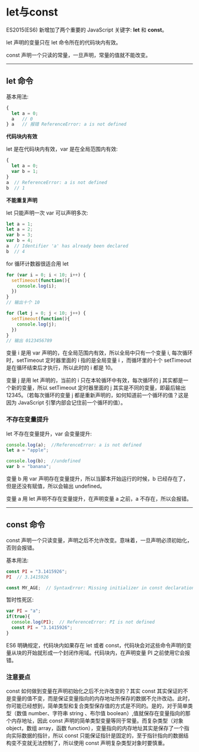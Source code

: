# let与const

ES2015(ES6) 新增加了两个重要的 JavaScript 关键字: **let** 和 **const**。

let 声明的变量只在 let 命令所在的代码块内有效。

const 声明一个只读的常量，一旦声明，常量的值就不能改变。

------

## let 命令

基本用法:
```javascript
{  
  let a = 0;  
  a   // 0 
} a   // 报错 ReferenceError: a is not defined
```
**代码块内有效**

let 是在代码块内有效，var 是在全局范围内有效:
```javascript
{  
  let a = 0; 
  var b = 1; 
} 
a  // ReferenceError: a is not defined
b  // 1
```
**不能重复声明**

let 只能声明一次 var 可以声明多次:
```javascript
let a = 1; 
let a = 2;
var b = 3;
var b = 4;
a  // Identifier 'a' has already been declared 
b  // 4
```
for 循环计数器很适合用 let
```javascript
for (var i = 0; i < 10; i++) { 
  setTimeout(function(){ 
    console.log(i);
  })
} 
// 输出十个 10

for (let j = 0; j < 10; j++) { 
  setTimeout(function(){ 
    console.log(j); 
  }) 
}
// 输出 0123456789
```
变量 i 是用 var 声明的，在全局范围内有效，所以全局中只有一个变量 i, 每次循环时，setTimeout 定时器里面的 i 指的是全局变量 i ，而循环里的十个 setTimeout 是在循环结束后才执行，所以此时的 i 都是 10。

变量 j 是用 let 声明的，当前的 i 只在本轮循环中有效，每次循环的 j 其实都是一个新的变量，所以 setTimeout 定时器里面的 j 其实是不同的变量，即最后输出12345。（若每次循环的变量 j 都是重新声明的，如何知道前一个循环的值？这是因为 JavaScript 引擎内部会记住前一个循环的值）。

### 不存在变量提升

let 不存在变量提升，var 会变量提升:
```javascript
console.log(a);  //ReferenceError: a is not defined
let a = "apple";

console.log(b);  //undefined
var b = "banana";
```
变量 b 用 var 声明存在变量提升，所以当脚本开始运行的时候，b 已经存在了，但是还没有赋值，所以会输出 undefined。

变量 a 用 let 声明不存在变量提升，在声明变量 a 之前，a 不存在，所以会报错。

------

## const 命令

const 声明一个只读变量，声明之后不允许改变。意味着，一旦声明必须初始化，否则会报错。

基本用法:

```javascript
const PI = "3.1415926";
PI  // 3.1415926

const MY_AGE;  // SyntaxError: Missing initializer in const declaration    
```

暂时性死区:

```javascript
var PI = "a";
if(true){
  console.log(PI);  // ReferenceError: PI is not defined
  const PI = "3.1415926";
}
```

ES6 明确规定，代码块内如果存在 let 或者 const，代码块会对这些命令声明的变量从块的开始就形成一个封闭作用域。代码块内，在声明变量 PI 之前使用它会报错。

### 注意要点

const 如何做到变量在声明初始化之后不允许改变的？其实 const 其实保证的不是变量的值不变，而是保证变量指向的内存地址所保存的数据不允许改动。此时，你可能已经想到，简单类型和复合类型保存值的方式是不同的。是的，对于简单类型（数值 number、字符串 string 、布尔值 boolean）,值就保存在变量指向的那个内存地址，因此 const 声明的简单类型变量等同于常量。而复杂类型（对象 object，数组 array，函数 function），变量指向的内存地址其实是保存了一个指向实际数据的指针，所以 const 只能保证指针是固定的，至于指针指向的数据结构变不变就无法控制了，所以使用 const 声明复杂类型对象时要慎重。